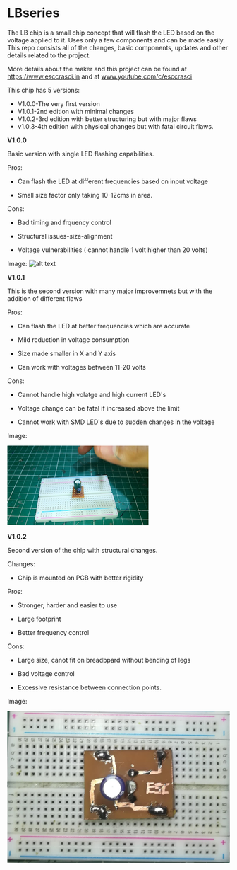 # LBseries

The LB chip is a small chip concept that will flash the LED based on the voltage applied to it. Uses only a few components and can be made easily. This repo consists all of the changes, basic components, updates and other details related to the project.

More details about the maker and this project can be found at https://www.esccrasci.in and at www.youtube.com/c/esccrasci

This chip has 5 versions:<br>
- V1.0.0-The very first version
- V1.0.1-2nd edition with minimal changes
- V1.0.2-3rd edition with better structuring but with major flaws
- v1.0.3-4th edition with physical changes but with fatal circuit flaws.

**V1.0.0**

Basic version with single LED flashing capabilities. 

Pros:

- Can flash the LED at different frequencies based on input voltage

- Small size factor only taking 10-12cms in area.

Cons:

- Bad timing and frquency control

- Structural issues-size-alignment

- Voltage vulnerabilities ( cannot handle 1 volt higher than 20 volts)

Image:
![alt text](https://github.com/ESCcrascirepository/LBseries/blob/main/V1.0.1/4.jpg?raw=true)

**V1.0.1**

This is the second version with many major improvemnets but with the addition of different flaws

Pros:

- Can flash the LED at better frequencies which are accurate

- Mild reduction in voltage consumption

- Size made smaller in X and Y axis

- Can work with voltages between 11-20 volts

Cons:

- Cannot handle high volatge and high current LED's

- Voltage change can be fatal if increased above the limit

- Cannot work with SMD LED's due to sudden changes in the voltage

Image:

![alt text](https://github.com/ESCcrascirepository/LBseries/blob/main/V1.0.1a/4.png?raw=true)

**V1.0.2**

Second version of the chip with structural changes.

Changes:

- Chip is mounted on PCB with better rigidity

Pros:

- Stronger, harder and easier to use

- Large footprint

- Better frequency control

Cons:

-  Large size, canot fit on breadbpard without bending of legs

- Bad voltage control

- Excessive resistance between connection points.

Image:

![alt text](https://github.com/ESCcrascirepository/LBseries/blob/main/V1.0.2/2.png?raw=true)







